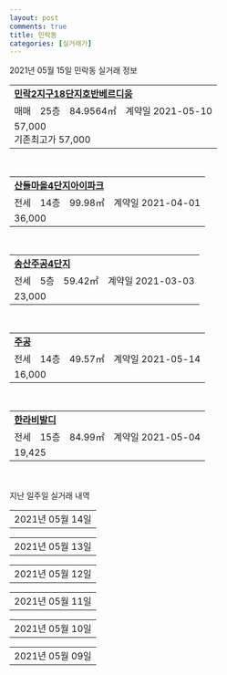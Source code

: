 ```yaml
---
layout: post
comments: true
title: 민락동
categories: [실거래가]
---
```


2021년 05월 15일 민락동 실거래 정보

<table>
  <tr>
    <td colspan="4" style="font-weight: bold;"><a href="https://search.naver.com/search.naver?query=민락2지구18단지호반베르디움">민락2지구18단지호반베르디움</a></td>
  </tr>
    
  <tr>
    <td>매매</td>
    <td>25층</td>
    <td>84.9564㎡</td>
    <td>계약일 2021-05-10</td>
  </tr>
  <tr>
    <td colspan="4">57,000<br>기존최고가 57,000</td>
  </tr>
    
</table>
<br>
<table>
  <tr>
    <td colspan="4" style="font-weight: bold;"><a href="https://search.naver.com/search.naver?query=산들마을4단지아이파크">산들마을4단지아이파크</a></td>
  </tr>
    
  <tr>
    <td>전세</td>
    <td>14층</td>
    <td>99.98㎡</td>
    <td>계약일 2021-04-01</td>
  </tr>
  <tr>
    <td colspan="4">36,000</td>
  </tr>
    
</table>
<br>
<table>
  <tr>
    <td colspan="4" style="font-weight: bold;"><a href="https://search.naver.com/search.naver?query=송산주공4단지">송산주공4단지</a></td>
  </tr>
    
  <tr>
    <td>전세</td>
    <td>5층</td>
    <td>59.42㎡</td>
    <td>계약일 2021-03-03</td>
  </tr>
  <tr>
    <td colspan="4">23,000</td>
  </tr>
    
</table>
<br>
<table>
  <tr>
    <td colspan="4" style="font-weight: bold;"><a href="https://search.naver.com/search.naver?query=주공">주공</a></td>
  </tr>
    
  <tr>
    <td>전세</td>
    <td>14층</td>
    <td>49.57㎡</td>
    <td>계약일 2021-05-14</td>
  </tr>
  <tr>
    <td colspan="4">16,000</td>
  </tr>
    
</table>
<br>
<table>
  <tr>
    <td colspan="4" style="font-weight: bold;"><a href="https://search.naver.com/search.naver?query=한라비발디">한라비발디</a></td>
  </tr>
    
  <tr>
    <td>전세</td>
    <td>15층</td>
    <td>84.99㎡</td>
    <td>계약일 2021-05-04</td>
  </tr>
  <tr>
    <td colspan="4">19,425</td>
  </tr>
    
</table>
    
<div style="margin-top: 50px; margin-bottom: 13px">지난 일주일 실거래 내역</div>

  <table style="width: 100%; margin-bottom: 1px">
      <tr class="header">
        <td>2021년 05월 14일</td>
      </tr>
      <tr class="child" style="display: none">
        <td>
            
        <table>
          <tr>
            <td colspan="4" style="font-weight: bold;"><a href="https://search.naver.com/search.naver?query=민락엘레트">민락엘레트</a></td>
          </tr>

          <tr>
            <td>매매</td>
            <td>18층</td>
            <td>51.91㎡</td>
            <td>계약일 2021-05-05</td>
          </tr>
          <tr>
            <td colspan="4">35,500<br>기존최고가 35,500</td>
          </tr>
    
          <tr>
            <td>매매</td>
            <td>15층</td>
            <td>51.91㎡</td>
            <td>계약일 2021-04-30</td>
          </tr>
          <tr>
            <td colspan="4">35,000<br>기존최고가 35,000</td>
          </tr>
    
          <tr>
            <td>전세</td>
            <td>16층</td>
            <td>59.93㎡</td>
            <td>계약일 2021-04-26</td>
          </tr>
          <tr>
            <td colspan="4">30,000</td>
          </tr>
    
        </table>
        <table style="margin-top: 5px">
          <tr>
            <td colspan="4" style="font-weight: bold;"><a href="https://search.naver.com/search.naver?query=산들마을(서광)">산들마을(서광)</a></td>
          </tr>
    
          <tr>
            <td>전세</td>
            <td>2층</td>
            <td>84.73㎡</td>
            <td>계약일 2021-05-10</td>
          </tr>
          <tr>
            <td colspan="4">29,000</td>
          </tr>
    
        </table>
    
        </td>
      </tr>
  </table>
    
  <table style="width: 100%; margin-bottom: 1px">
      <tr class="header">
        <td>2021년 05월 13일</td>
      </tr>
      <tr class="child" style="display: none">
        <td>
            
        <table>
          <tr>
            <td colspan="4" style="font-weight: bold;"><a href="https://search.naver.com/search.naver?query=산들마을(신안)">산들마을(신안)</a></td>
          </tr>

          <tr>
            <td>매매</td>
            <td>14층</td>
            <td>60㎡</td>
            <td>계약일 2021-05-08</td>
          </tr>
          <tr>
            <td colspan="4">26,900<br>기존최고가 26,900</td>
          </tr>
    
        </table>
        <table style="margin-top: 5px">
          <tr>
            <td colspan="4" style="font-weight: bold;"><a href="https://search.naver.com/search.naver?query=산들마을(현대)">산들마을(현대)</a></td>
          </tr>
    
          <tr>
            <td>매매</td>
            <td>7층</td>
            <td>60㎡</td>
            <td>계약일 2021-04-26</td>
          </tr>
          <tr>
            <td colspan="4">29,000<br>기존최고가 29,000</td>
          </tr>
    
          <tr>
            <td>매매</td>
            <td>16층</td>
            <td>60㎡</td>
            <td>계약일 2021-05-04</td>
          </tr>
          <tr>
            <td colspan="4">27,500<br>기존최고가 27,500</td>
          </tr>
    
        </table>
        <table style="margin-top: 5px">
          <tr>
            <td colspan="4" style="font-weight: bold;"><a href="https://search.naver.com/search.naver?query=주공">주공</a></td>
          </tr>
    
          <tr>
            <td>매매</td>
            <td>1층</td>
            <td>59.39㎡</td>
            <td>계약일 2021-05-12</td>
          </tr>
          <tr>
            <td colspan="4">21,000<br>기존최고가 21,000</td>
          </tr>
    
        </table>
    
        </td>
      </tr>
  </table>
    
  <table style="width: 100%; margin-bottom: 1px">
      <tr class="header">
        <td>2021년 05월 12일</td>
      </tr>
      <tr class="child" style="display: none">
        <td>
            
        <table>
          <tr>
            <td colspan="4" style="font-weight: bold;"><a href="https://search.naver.com/search.naver?query=산들마을(길훈)">산들마을(길훈)</a></td>
          </tr>

          <tr>
            <td>매매</td>
            <td>2층</td>
            <td>60㎡</td>
            <td>계약일 2021-04-30</td>
          </tr>
          <tr>
            <td colspan="4">23,000<br>기존최고가 23,000</td>
          </tr>
    
        </table>
        <table style="margin-top: 5px">
          <tr>
            <td colspan="4" style="font-weight: bold;"><a href="https://search.naver.com/search.naver?query=산들마을(청구)">산들마을(청구)</a></td>
          </tr>
    
          <tr>
            <td>매매</td>
            <td>12층</td>
            <td>84.73㎡</td>
            <td>계약일 2021-04-19</td>
          </tr>
          <tr>
            <td colspan="4">37,800<br>기존최고가 37,800</td>
          </tr>
    
          <tr>
            <td>매매</td>
            <td>2층</td>
            <td>84.73㎡</td>
            <td>계약일 2021-04-23</td>
          </tr>
          <tr>
            <td colspan="4">35,000<br>기존최고가 35,000</td>
          </tr>
    
        </table>
        <table style="margin-top: 5px">
          <tr>
            <td colspan="4" style="font-weight: bold;"><a href="https://search.naver.com/search.naver?query=산들마을4단지아이파크">산들마을4단지아이파크</a></td>
          </tr>
    
          <tr>
            <td>매매</td>
            <td>14층</td>
            <td>121.05㎡</td>
            <td>계약일 2021-04-26</td>
          </tr>
          <tr>
            <td colspan="4">55,000<br>기존최고가 55,000</td>
          </tr>
    
          <tr>
            <td>매매</td>
            <td>11층</td>
            <td>99.98㎡</td>
            <td>계약일 2021-04-19</td>
          </tr>
          <tr>
            <td colspan="4">44,000<br>기존최고가 44,000</td>
          </tr>
    
        </table>
        <table style="margin-top: 5px">
          <tr>
            <td colspan="4" style="font-weight: bold;"><a href="https://search.naver.com/search.naver?query=송산주공2단지">송산주공2단지</a></td>
          </tr>
    
          <tr>
            <td>매매</td>
            <td>7층</td>
            <td>49.86㎡</td>
            <td>계약일 2021-05-05</td>
          </tr>
          <tr>
            <td colspan="4">20,000<br>기존최고가 20,000</td>
          </tr>
    
          <tr>
            <td>매매</td>
            <td>14층</td>
            <td>49.86㎡</td>
            <td>계약일 2021-05-11</td>
          </tr>
          <tr>
            <td colspan="4">18,500<br>기존최고가 20,700</td>
          </tr>
    
        </table>
        <table style="margin-top: 5px">
          <tr>
            <td colspan="4" style="font-weight: bold;"><a href="https://search.naver.com/search.naver?query=송산주공4단지">송산주공4단지</a></td>
          </tr>
    
          <tr>
            <td>매매</td>
            <td>15층</td>
            <td>59.42㎡</td>
            <td>계약일 2021-04-19</td>
          </tr>
          <tr>
            <td colspan="4">36,800<br>기존최고가 36,800</td>
          </tr>
    
        </table>
        <table style="margin-top: 5px">
          <tr>
            <td colspan="4" style="font-weight: bold;"><a href="https://search.naver.com/search.naver?query=송산주공5단지">송산주공5단지</a></td>
          </tr>
    
          <tr>
            <td>매매</td>
            <td>19층</td>
            <td>84.34㎡</td>
            <td>계약일 2021-04-26</td>
          </tr>
          <tr>
            <td colspan="4">35,200<br>기존최고가 35,200</td>
          </tr>
    
        </table>
        <table style="margin-top: 5px">
          <tr>
            <td colspan="4" style="font-weight: bold;"><a href="https://search.naver.com/search.naver?query=호반베르디움1차">호반베르디움1차</a></td>
          </tr>
    
          <tr>
            <td>매매</td>
            <td>18층</td>
            <td>84.9788㎡</td>
            <td>계약일 2021-04-20</td>
          </tr>
          <tr>
            <td colspan="4">64,900<br>기존최고가 64,900</td>
          </tr>
    
        </table>
        <table style="margin-top: 5px">
          <tr>
            <td colspan="4" style="font-weight: bold;"><a href="https://search.naver.com/search.naver?query=산들마을4단지아이파크">산들마을4단지아이파크</a></td>
          </tr>
    
          <tr>
            <td>전세</td>
            <td>9층</td>
            <td>99.98㎡</td>
            <td>계약일 2021-05-11</td>
          </tr>
          <tr>
            <td colspan="4">25,000</td>
          </tr>
    
        </table>
        <table style="margin-top: 5px">
          <tr>
            <td colspan="4" style="font-weight: bold;"><a href="https://search.naver.com/search.naver?query=송산센트럴아파트">송산센트럴아파트</a></td>
          </tr>
    
          <tr>
            <td>전세</td>
            <td>1층</td>
            <td>84.49㎡</td>
            <td>계약일 2021-05-11</td>
          </tr>
          <tr>
            <td colspan="4">19,500</td>
          </tr>
    
        </table>
    
        </td>
      </tr>
  </table>
    
  <table style="width: 100%; margin-bottom: 1px">
      <tr class="header">
        <td>2021년 05월 11일</td>
      </tr>
      <tr class="child" style="display: none">
        <td>
            
        <table>
          <tr>
            <td colspan="4" style="font-weight: bold;"><a href="https://search.naver.com/search.naver?query=산들마을(길훈)">산들마을(길훈)</a></td>
          </tr>

          <tr>
            <td>매매</td>
            <td>10층</td>
            <td>60㎡</td>
            <td>계약일 2021-05-10</td>
          </tr>
          <tr>
            <td colspan="4">29,000<br>기존최고가 29,000</td>
          </tr>
    
        </table>
        <table style="margin-top: 5px">
          <tr>
            <td colspan="4" style="font-weight: bold;"><a href="https://search.naver.com/search.naver?query=송산주공2단지">송산주공2단지</a></td>
          </tr>
    
          <tr>
            <td>매매</td>
            <td>10층</td>
            <td>49.86㎡</td>
            <td>계약일 2021-04-28</td>
          </tr>
          <tr>
            <td colspan="4">19,750<br>기존최고가 19,750</td>
          </tr>
    
        </table>
        <table style="margin-top: 5px">
          <tr>
            <td colspan="4" style="font-weight: bold;"><a href="https://search.naver.com/search.naver?query=송산주공4단지">송산주공4단지</a></td>
          </tr>
    
          <tr>
            <td>매매</td>
            <td>2층</td>
            <td>49.86㎡</td>
            <td>계약일 2021-04-15</td>
          </tr>
          <tr>
            <td colspan="4">18,200<br>기존최고가 18,200</td>
          </tr>
    
        </table>
        <table style="margin-top: 5px">
          <tr>
            <td colspan="4" style="font-weight: bold;"><a href="https://search.naver.com/search.naver?query=청구1차">청구1차</a></td>
          </tr>
    
          <tr>
            <td>매매</td>
            <td>23층</td>
            <td>59.89㎡</td>
            <td>계약일 2021-05-02</td>
          </tr>
          <tr>
            <td colspan="4">31,400<br>기존최고가 31,400</td>
          </tr>
    
        </table>
        <table style="margin-top: 5px">
          <tr>
            <td colspan="4" style="font-weight: bold;"><a href="https://search.naver.com/search.naver?query=송산주공2단지">송산주공2단지</a></td>
          </tr>
    
          <tr>
            <td>전세</td>
            <td>5층</td>
            <td>59.42㎡</td>
            <td>계약일 2021-05-10</td>
          </tr>
          <tr>
            <td colspan="4">16,800</td>
          </tr>
    
        </table>
        <table style="margin-top: 5px">
          <tr>
            <td colspan="4" style="font-weight: bold;"><a href="https://search.naver.com/search.naver?query=송산주공4단지">송산주공4단지</a></td>
          </tr>
    
          <tr>
            <td>월세</td>
            <td>17층</td>
            <td>49.86㎡</td>
            <td>계약일 2021-04-12</td>
          </tr>
          <tr>
            <td colspan="4">65 (1,000)</td>
          </tr>
    
        </table>
        <table style="margin-top: 5px">
          <tr>
            <td colspan="4" style="font-weight: bold;"><a href="https://search.naver.com/search.naver?query=주공">주공</a></td>
          </tr>
    
          <tr>
            <td>전세</td>
            <td>13층</td>
            <td>59.39㎡</td>
            <td>계약일 2021-04-06</td>
          </tr>
          <tr>
            <td colspan="4">20,000</td>
          </tr>
    
          <tr>
            <td>전세</td>
            <td>9층</td>
            <td>49.26㎡</td>
            <td>계약일 2021-05-06</td>
          </tr>
          <tr>
            <td colspan="4">15,000</td>
          </tr>
    
        </table>
    
        </td>
      </tr>
  </table>
    
  <table style="width: 100%; margin-bottom: 1px">
      <tr class="header">
        <td>2021년 05월 10일</td>
      </tr>
      <tr class="child" style="display: none">
        <td>
            
        <table>
          <tr>
            <td colspan="4" style="font-weight: bold;"><a href="https://search.naver.com/search.naver?query=실거래정보없음">실거래정보없음</a></td>
          </tr>

        </table>
    
        </td>
      </tr>
  </table>
    
  <table style="width: 100%; margin-bottom: 1px">
      <tr class="header">
        <td>2021년 05월 09일</td>
      </tr>
      <tr class="child" style="display: none">
        <td>
            
        <table>
          <tr>
            <td colspan="4" style="font-weight: bold;"><a href="https://search.naver.com/search.naver?query=실거래정보없음">실거래정보없음</a></td>
          </tr>

        </table>
    
        </td>
      </tr>
  </table>
    

